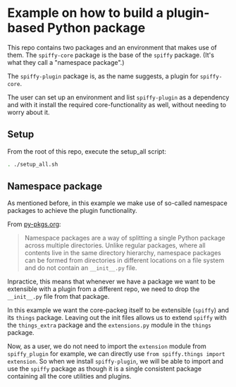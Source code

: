 # Example on how to build a plugin-based Python package

This repo contains two packages and an environment that makes
use of them. The `spiffy-core` package is the base of the `spiffy`
package. (It's what they call a "namespace package".)

The `spiffy-plugin` package is, as the name suggests, a plugin for
`spiffy-core`.

The user can set up an environment and list `spiffy-plugin` as a dependency
and with it install the required core-functionality as well, without needing
to worry about it.



## Setup

From the root of this repo, execute the setup_all script:
```bash
. ./setup_all.sh
```

## Namespace package

As mentioned before, in this example we make use of so-called namespace packages to
achieve the plugin functionality. 

From [py-pkgs.org](https://py-pkgs.org/04-package-structure.html#package-structure):
> Namespace packages are a way of splitting a single Python package across multiple directories. 
> Unlike regular packages, where all contents live in the same directory hierarchy, namespace packages 
> can be formed from directories in different locations on a file system and do not contain an `__init__.py` file.

Inpractice, this means that whenever we have a package we want to be
extensible with a plugin from a different repo, we need to drop the `__init__.py` file from that package.

In this example we want the core-packeg itself to be extensible (`spiffy`) and its `things` package.
Leaving out the init files allows us to extend `spiffy` with the `things_extra` package and the `extensions.py` module
in the `things` package.


Now, as a user, we do not need to import the `extension` module from `spiffy_plugin` 
for example, we can directly use `from spiffy.things import extension`.
So when we install `spiffy-plugin`, we will be able to import and use the `spiffy` package as though it is a single
consistent package containing all the core utilities and plugins.